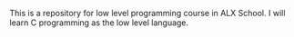 This is a repository for low level programming course in ALX School. 
I will learn C programming as the low level language.
